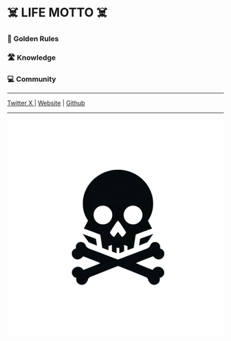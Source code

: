 
# ☠️ LIFE MOTTO ☠️


### 📏 **Golden Rules**

### 🛣️ **Knowledge**

### 💻 **Community**




---


[Twitter X ](https://twitter.com/HackerSkullX) | [Website](https://www.hackerSkull.com) | [Github](https://github.com/warteamx/HackerSkull)

___

![Local Image](./media/skull-crossbones.webp "Skull and Crossbones")
